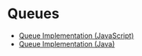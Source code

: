 # Queues

- [Queue Implementation (JavaScript)](queues-js)
- [Queue Implementation (Java)](queues-java)
